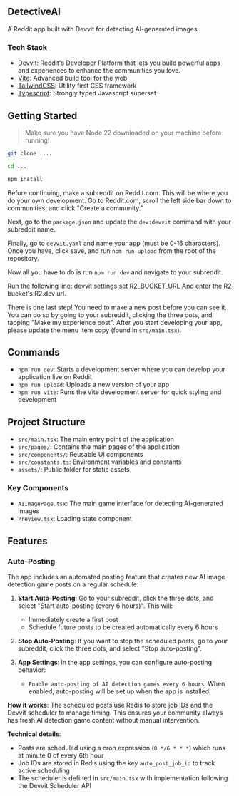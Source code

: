 ## DetectiveAI

A Reddit app built with Devvit for detecting AI-generated images.

### Tech Stack

- [Devvit](https://developers.reddit.com/docs/): Reddit's Developer Platform that lets you build powerful apps and experiences to enhance the communities you love.
- [Vite](https://vite.dev/): Advanced build tool for the web
- [TailwindCSS](https://tailwindcss.com/): Utility first CSS framework
- [Typescript](https://www.typescriptlang.org/): Strongly typed Javascript superset

## Getting Started

> Make sure you have Node 22 downloaded on your machine before running!

```sh
git clone ....

cd ...

npm install
```

Before continuing, make a subreddit on Reddit.com. This will be where you do your own development. Go to Reddit.com, scroll the left side bar down to communities, and click "Create a community."

Next, go to the `package.json` and update the `dev:devvit` command with your subreddit name.

Finally, go to `devvit.yaml` and name your app (must be 0-16 characters). Once you have, click save, and run `npm run upload` from the root of the repository.

Now all you have to do is run `npm run dev` and navigate to your subreddit.

Run the following line:
devvit settings set R2_BUCKET_URL
And enter the R2 bucket's R2.dev url.


There is one last step! You need to make a new post before you can see it. You can do so by going to your subreddit, clicking the three dots, and tapping "Make my experience post". After you start developing your app, please update the menu item copy (found in `src/main.tsx`).

## Commands

- `npm run dev`: Starts a development server where you can develop your application live on Reddit
- `npm run upload`: Uploads a new version of your app
- `npm run vite`: Runs the Vite development server for quick styling and development

## Project Structure

- `src/main.tsx`: The main entry point of the application
- `src/pages/`: Contains the main pages of the application
- `src/components/`: Reusable UI components
- `src/constants.ts`: Environment variables and constants
- `assets/`: Public folder for static assets

### Key Components

- `AIImagePage.tsx`: The main game interface for detecting AI-generated images
- `Preview.tsx`: Loading state component

## Features

### Auto-Posting

The app includes an automated posting feature that creates new AI image detection game posts on a regular schedule:

1. **Start Auto-Posting**: Go to your subreddit, click the three dots, and select "Start auto-posting (every 6 hours)". This will:
   - Immediately create a first post
   - Schedule future posts to be created automatically every 6 hours

2. **Stop Auto-Posting**: If you want to stop the scheduled posts, go to your subreddit, click the three dots, and select "Stop auto-posting".

3. **App Settings**: In the app settings, you can configure auto-posting behavior:
   - `Enable auto-posting of AI detection games every 6 hours`: When enabled, auto-posting will be set up when the app is installed.

**How it works**: The scheduled posts use Redis to store job IDs and the Devvit scheduler to manage timing. This ensures your community always has fresh AI detection game content without manual intervention.

**Technical details**:
- Posts are scheduled using a cron expression (`0 */6 * * *`) which runs at minute 0 of every 6th hour
- Job IDs are stored in Redis using the key `auto_post_job_id` to track active scheduling
- The scheduler is defined in `src/main.tsx` with implementation following the Devvit Scheduler API
